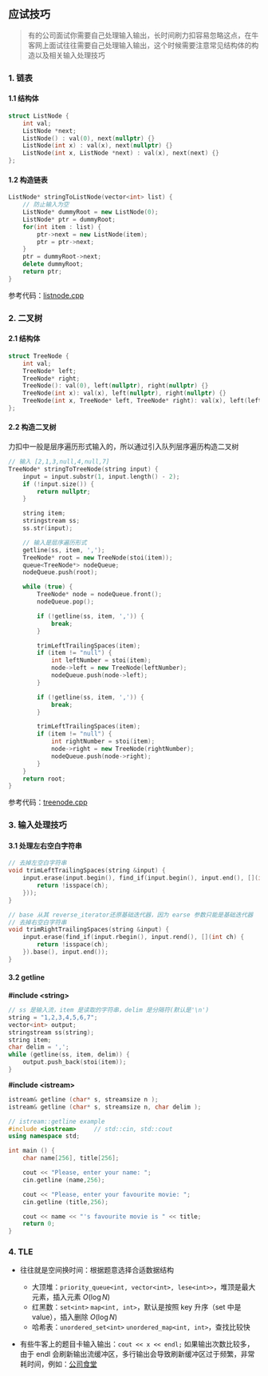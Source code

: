 ## 应试技巧

> 有的公司面试你需要自己处理输入输出，长时间刷力扣容易忽略这点，在牛客网上面试往往需要自己处理输入输出，这个时候需要注意常见结构体的构造以及相关输入处理技巧



### 1. 链表

#### 1.1 结构体

```cpp
struct ListNode {
    int val;
    ListNode *next;
    ListNode() : val(0), next(nullptr) {}
    ListNode(int x) : val(x), next(nullptr) {}
    ListNode(int x, ListNode *next) : val(x), next(next) {}
};
```

  

#### 1.2 构造链表

```cpp
ListNode* stringToListNode(vector<int> list) {
    // 防止输入为空
    ListNode* dummyRoot = new ListNode(0);
    ListNode* ptr = dummyRoot;
    for(int item : list) {
        ptr->next = new ListNode(item);
        ptr = ptr->next;
    }
    ptr = dummyRoot->next;
    delete dummyRoot;
    return ptr;
}
```



参考代码：[listnode.cpp](./listnode.cpp)



### 2. 二叉树

#### 2.1 结构体

```cpp
struct TreeNode {
    int val;
    TreeNode* left;
    TreeNode* right;
    TreeNode(): val(0), left(nullptr), right(nullptr) {}
    TreeNode(int x): val(x), left(nullptr), right(nullptr) {}
    TreeNode(int x, TreeNode* left, TreeNode* right): val(x), left(left), right(right) {}
};
```

  

#### 2.2 构造二叉树

力扣中一般是层序遍历形式输入的，所以通过引入队列层序遍历构造二叉树

```cpp
// 输入 [2,1,3,null,4,null,7]
TreeNode* stringToTreeNode(string input) {
    input = input.substr(1, input.length() - 2);
    if (!input.size()) {
        return nullptr;
    }

    string item;
    stringstream ss;
    ss.str(input);

    // 输入是层序遍历形式
    getline(ss, item, ',');
    TreeNode* root = new TreeNode(stoi(item));
    queue<TreeNode*> nodeQueue;
    nodeQueue.push(root);

    while (true) {
        TreeNode* node = nodeQueue.front();
        nodeQueue.pop();

        if (!getline(ss, item, ',')) {
            break;
        }

        trimLeftTrailingSpaces(item);
        if (item != "null") {
            int leftNumber = stoi(item);
            node->left = new TreeNode(leftNumber);
            nodeQueue.push(node->left);
        }

        if (!getline(ss, item, ',')) {
            break;
        }

        trimLeftTrailingSpaces(item);
        if (item != "null") {
            int rightNumber = stoi(item);
            node->right = new TreeNode(rightNumber);
            nodeQueue.push(node->right);
        }
    }
    return root;
}
```



参考代码：[treenode.cpp](./treenode.cpp)



### 3. 输入处理技巧

#### 3.1 处理左右空白字符串

```cpp
// 去掉左空白字符串
void trimLeftTrailingSpaces(string &input) {
    input.erase(input.begin(), find_if(input.begin(), input.end(), [](int ch) {
        return !isspace(ch);
    }));
}

// base 从其 reverse_iterator还原基础迭代器，因为 earse 参数只能是基础迭代器
// 去掉右空白字符串
void trimRightTrailingSpaces(string &input) {
    input.erase(find_if(input.rbegin(), input.rend(), [](int ch) {
        return !isspace(ch);
    }).base(), input.end());
}
```



#### 3.2 getline

**#include <string\>**

```cpp
// ss 是输入流，item 是读取的字符串，delim 是分隔符(默认是'\n')
string = "1,2,3,4,5,6,7";
vector<int> output;
stringstream ss(string);
string item;
char delim = ',';
while (getline(ss, item, delim)) {
    output.push_back(stoi(item));
}
```



**#include <istream\>**

```cpp
istream& getline (char* s, streamsize n );
istream& getline (char* s, streamsize n, char delim );

// istream::getline example
#include <iostream>     // std::cin, std::cout
using namespace std;

int main () {
    char name[256], title[256];

    cout << "Please, enter your name: ";
    cin.getline (name,256);

    cout << "Please, enter your favourite movie: ";
    cin.getline (title,256);

    cout << name << "'s favourite movie is " << title;
    return 0;
}
```



### 4. TLE

- 往往就是空间换时间：根据题意选择合适数据结构
  - 大顶堆：`priority_queue<int, vector<int>, lese<int>>`，堆顶是最大元素，插入元素 $O(\log N)$
  - 红黑数：`set<int>` `map<int, int>`，默认是按照 key 升序（set 中是 value），插入删除 $O(\log N)$
  - 哈希表：`unordered_set<int>` `unordered_map<int, int>`，查找比较快

- 有些牛客上的题目卡输入输出：`cout << x << endl;` 如果输出次数比较多，由于 endl 会刷新输出流缓冲区，多行输出会导致刷新缓冲区过于频繁，非常耗时间，例如：[公司食堂](https://www.nowcoder.com/questionTerminal/601815bea5544f389bcd20fb5ebca6a8)
